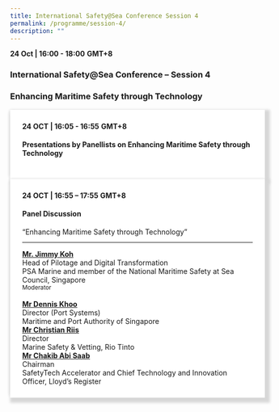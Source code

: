 ```yaml
---
title: International Safety@Sea Conference Session 4
permalink: /programme/session-4/
description: ""
---
```

<div>
  <b>24 Oct | 16:00 - 18:00</b>&nbsp;<b>GMT+8</b>
  <h3>International Safety@Sea Conference – Session 4</h3>
	<h3>Enhancing Maritime Safety through Technology</h3>
</div>



<section>
  <div class="bp-container is-fluid">
    <div class="row">
      <div class="col is-full"> 
        <div class="row">
          <div class="col is-12">
            <div class="border bg-light h-100 position-relative">
              <div class="p-4">
                <div class="programme-time"><b>24 OCT | 16:05 - 16:55</b>&nbsp;<b>GMT+8</b></div>
                <h4 class="programme-title">Presentations by Panellists on Enhancing Maritime Safety through Technology</h4>
              </div>
            </div>
          </div>
        </div>
      </div>
    </div>
  </div>
</section>

<section>
<div class="bp-container is-fluid">
<div class="row">
<div class="col is-full">
<div class="row">
<div class="col is-12">
<div class="border bg-light h-100 position-relative">
<div class="p-4">
<div class="programme-time"><strong>24 OCT | 16:55 – 17:55</strong>&nbsp;<strong>GMT+8</strong></div>
<h4 class="programme-title">Panel Discussion</h4>
	“Enhancing Maritime Safety through Technology”	
<hr class="my-3 border-primary">
<div class="speakers px-2">
<div class="row">
<div class="col is-6 prog-speaker">
<div class="row">
<div class="col is-8">
<div class="speaker-name text-ellipsis"><strong><a class="speaker-name text-ellipsis" href="#" rel="noopener">Mr. Jimmy Koh</a></strong></div>
<div class="text-ellipsis speaker-position">Head of Pilotage and Digital Transformation</div>
<div class="text-ellipsis speaker-company">PSA Marine and member of the National Maritime Safety at Sea Council, Singapore</div>
<div class="speaker-role text-ellipsis text-muted"><small>Moderator</small></div>
</div>
</div>
</div>
<div class="col is-6 prog-speaker">&nbsp;</div>
</div>
<div class="row">
<div class="col is-6 prog-speaker">
<div class="row">
<div class="col is-8">
<div class="speaker-name text-ellipsis"><strong><a class="speaker-name text-ellipsis" href="#" rel="noopener">Mr Dennis Khoo</a></strong></div>
<div class="text-ellipsis speaker-position">Director (Port Systems)</div>
<div class="text-ellipsis speaker-company">Maritime and Port Authority of Singapore</div>
</div>
</div>
</div>


<div class="col is-6 prog-speaker">

<div class="row">
<div class="col is-8">
<div class="speaker-name text-ellipsis"><strong><a class="speaker-name text-ellipsis" href="#" rel="noopener">Mr Christian Riis</a></strong></div>
<div class="text-ellipsis speaker-position">Director</div>
<div class="text-ellipsis speaker-company">Marine Safety &amp; Vetting, Rio Tinto</div>
</div>
</div>

</div>
</div>
<div class="row">

<div class="col is-6 prog-speaker">

<div class="row">
<div class="col is-8">
<div class="speaker-name text-ellipsis"><strong><a class="speaker-name text-ellipsis" href="#" rel="noopener">Mr Chakib Abi Saab</a></strong></div>
<div class="text-ellipsis speaker-position">Chairman</div>
<div class="text-ellipsis speaker-company">SafetyTech Accelerator and Chief Technology and Innovation Officer, Lloyd’s Register</div>
</div>
</div>


</div>






</div>


</div>
</div>
</div>
</div>
</div>
</div>
</div>
</div>
</section>
	
	
	
<style type="text/css"> 

	
	hr.my-3{
margin-top: 0.75rem;	
	}

    .is-left{
      text-align: left;
    }
    .content h4{
      font-weight: 500; 
      color: #337B9A !important;
      margin-top: 1rem;
    }
    .bg-light {
      background-color: #fff !important;
      box-shadow: 5px 5px 5px 5px rgb(215 215 215), -5px 0 6px -4px rgb(215 215 215);
    }
    .p-4 {
      padding: 1.5rem!important;
    }
  .content a {text-decoration:none;}
	.content h3 { margin-top: 1rem;}
</style>